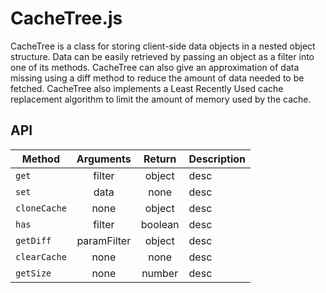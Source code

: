 # CacheTree.js

CacheTree is a class for storing client-side data objects 
in a nested object structure. Data can be easily retrieved 
by passing an object as a filter into one of its methods.
CacheTree can also give an approximation of data missing
using a diff method to reduce the amount of data needed
to be fetched. CacheTree also implements a Least Recently
Used cache replacement algorithm to limit the amount of 
memory used by the cache.

## API

Method | Arguments | Return | Description
--- | :---: | :---: | ---
`get` | filter | object | desc
`set` | data | none | desc
`cloneCache` | none | object | desc
`has` | filter | boolean | desc
`getDiff` | paramFilter | object | desc
`clearCache` | none | none | desc
`getSize` | none | number | desc